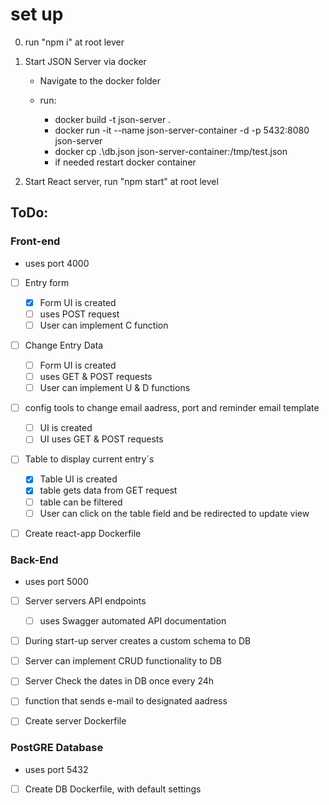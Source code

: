 # set up

0. run "npm i" at root lever

1. Start JSON Server via docker

   - Navigate to the docker folder

   - run:
     - docker build -t json-server .
     - docker run -it --name json-server-container -d -p 5432:8080 json-server
     - docker cp .\db.json json-server-container:/tmp/test.json
     - if needed restart docker container

2. Start React server, run "npm start" at root level


## ToDo:
### Front-end
- uses port 4000 
- [ ] Entry form
  - [x] Form UI is created
  - [ ] uses POST request
  - [ ] User can implement C function
- [ ] Change Entry Data
    - [ ] Form UI is created
    - [ ] uses GET & POST requests
    - [ ] User can implement U & D functions
- [ ] config tools to change email aadress, port and reminder email template
    - [ ] UI is created
    - [ ] UI uses GET & POST requests
- [ ] Table to display current entry´s 
    - [x] Table UI is created
    - [x] table gets data from GET request
    - [ ] table can be filtered
    - [ ] User can click on the table field and be redirected to update view
- [ ] Create react-app Dockerfile


### Back-End
- uses port 5000

- [ ] Server servers API endpoints
   - [ ] uses Swagger automated API documentation
- [ ] During start-up server creates a custom schema to DB
- [ ] Server can implement CRUD functionality to DB
- [ ] Server Check the dates in DB once every 24h
- [ ] function that sends e-mail to designated aadress
- [ ] Create server Dockerfile


### PostGRE Database
- uses port 5432
- [ ] Create DB Dockerfile, with default settings
